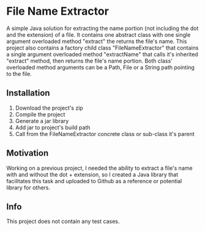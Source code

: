# File Name Extractor
A simple Java solution for extracting the name portion (not including the dot and the extension) of a file. It contains one abstract class with one single argument overloaded method "extract" the returns the file's name. This project also contains a factory child class "FileNameExtractor" that contains a single argument overloaded method "extractName" that calls it's inherited "extract" method, then returns the file's name portion. Both class' overloaded method arguments can be a Path, File or a String path pointing to the file.

<h2>Installation</h2>
<ol>
  <li>Download the project's zip</li>
  <li>Compile the project</li>
  <li>Generate a jar library</li>
  <li>Add jar to project's build path</li>
  <li>Call from the FileNameExtractor concrete class or sub-class it's parent</li>
</ol>

<h2>Motivation</h2>
Working on a previous project, I needed the ability to extract a file's name with and without the dot + extension, so I created a Java library that facilitates this task and uploaded to Github as a reference or potential library for others.

<h2>Info</h2>
This project does not contain any test cases.
